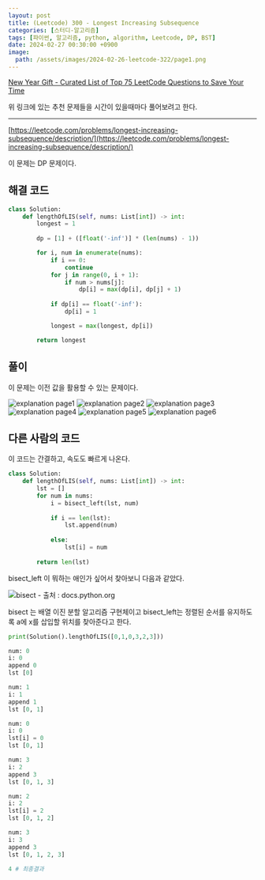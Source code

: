 ```yaml
---
layout: post
title: (Leetcode) 300 - Longest Increasing Subsequence
categories: [스터디-알고리즘]
tags: [파이썬, 알고리즘, python, algorithm, Leetcode, DP, BST]
date: 2024-02-27 00:30:00 +0900
image:
  path: /assets/images/2024-02-26-leetcode-322/page1.png
---
```


[New Year Gift - Curated List of Top 75 LeetCode Questions to Save Your Time](https://www.teamblind.com/post/New-Year-Gift---Curated-List-of-Top-75-LeetCode-Questions-to-Save-Your-Time-OaM1orEU)

위 링크에 있는 추천 문제들을 시간이 있을때마다 풀어보려고 한다.

---

[https://leetcode.com/problems/longest-increasing-subsequence/description/](https://leetcode.com/problems/longest-increasing-subsequence/description/)

이 문제는 DP 문제이다.

## 해결 코드

```python
class Solution:
    def lengthOfLIS(self, nums: List[int]) -> int:
        longest = 1
        
        dp = [1] + ([float('-inf')] * (len(nums) - 1))

        for i, num in enumerate(nums):
            if i == 0:
                continue
            for j in range(0, i + 1):
                if num > nums[j]:
                    dp[i] = max(dp[i], dp[j] + 1)
            
            if dp[i] == float('-inf'):
                dp[i] = 1

            longest = max(longest, dp[i])

        return longest
```

## 풀이

이 문제는 이전 값을 활용할 수 있는 문제이다.

![explanation page1](/assets/images/2024-02-26-leetcode-300/page1.png)
![explanation page2](/assets/images/2024-02-26-leetcode-300/page2.png)
![explanation page3](/assets/images/2024-02-26-leetcode-300/page3.png)
![explanation page4](/assets/images/2024-02-26-leetcode-300/page4.png)
![explanation page5](/assets/images/2024-02-26-leetcode-300/page5.png)
![explanation page6](/assets/images/2024-02-26-leetcode-300/page6.png)

## 다른 사람의 코드

이 코드는 간결하고, 속도도 빠르게 나온다.

```python
class Solution:
    def lengthOfLIS(self, nums: List[int]) -> int:
        lst = []
        for num in nums:
            i = bisect_left(lst, num)
            
            if i == len(lst):
                lst.append(num)
            
            else:
                lst[i] = num
        
        return len(lst)
```

bisect_left 이 뭐하는 애인가 싶어서 찾아보니 다음과 같았다.

![bisect - 출처 : docs.python.org](/assets/images/2024-02-26-leetcode-300/bisect.png)

bisect 는 배열 이진 분할 알고리즘 구현체이고
bisect_left는 정렬된 순서를 유지하도록 a에 x를 삽입할 위치를 찾아준다고 한다.

```python
print(Solution().lengthOfLIS([0,1,0,3,2,3]))
```

```python
num: 0
i: 0
append 0
lst [0]

num: 1
i: 1
append 1
lst [0, 1]

num: 0
i: 0
lst[i] = 0
lst [0, 1]

num: 3
i: 2
append 3
lst [0, 1, 3]

num: 2
i: 2
lst[i] = 2
lst [0, 1, 2]

num: 3
i: 3
append 3
lst [0, 1, 2, 3]

4 # 최종결과
```

